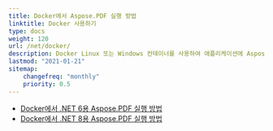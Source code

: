```yaml
---
title: Docker에서 Aspose.PDF 실행 방법
linktitle: Docker 사용하기
type: docs
weight: 120
url: /net/docker/
description: Docker Linux 또는 Windows 컨테이너를 사용하여 애플리케이션에 Aspose.PDF 기능을 통합하십시오
lastmod: "2021-01-21"
sitemap:
    changefreq: "monthly"
    priority: 0.5
---
```


* [Docker에서 .NET 6용 Aspose.PDF 실행 방법](dotnet6)
* [Docker에서 .NET 8용 Aspose.PDF 실행 방법](dotnet8)
